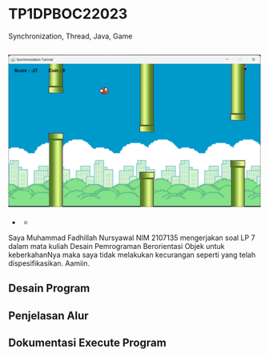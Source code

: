 # **TP1DPBOC22023**
Synchronization, Thread, Java, Game

![Alt text](screenshot/Screenshot%202023-04-18%20170650.png)
---
- -
Saya Muhammad Fadhillah Nursyawal NIM 2107135 mengerjakan soal LP 7 dalam mata kuliah Desain Pemrograman Berorientasi Objek 
untuk keberkahanNya maka saya tidak melakukan kecurangan seperti yang telah dispesifikasikan. Aamiin.

## **Desain Program**


## **Penjelasan Alur**


## **Dokumentasi Execute Program**
